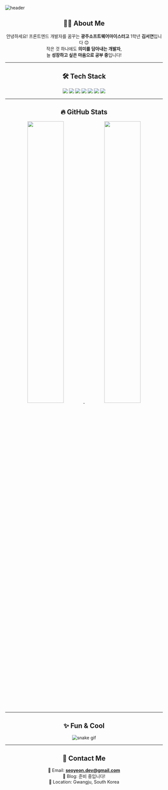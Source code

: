 <!-- 헤더 -->
![header](https://capsule-render.vercel.app/api?type=soft&color=gradient&height=220&section=header&text=Seoyeon's%20GitHub&fontColor=ffffff&fontSize=40&animation=fadeIn&desc=Front-end%20Developer%20Journey&descAlign=50&descAlignY=65)

<div align="center">

## 🧑‍💻 About Me
안녕하세요! 프론트엔드 개발자를 꿈꾸는 **광주소프트웨어마이스터고** 1학년 **김서연**입니다 😊  
작은 것 하나에도 **의미를 담아내는 개발자**,  
늘 **성장하고 싶은 마음으로 공부 중**입니다!

---

## 🛠️ Tech Stack

<img src="https://img.shields.io/badge/HTML5-E34F26?style=flat&logo=html5&logoColor=white"/>  
<img src="https://img.shields.io/badge/CSS3-1572B6?style=flat&logo=css3&logoColor=white"/>  
<img src="https://img.shields.io/badge/JavaScript-F7DF1E?style=flat&logo=javascript&logoColor=black"/>  
<img src="https://img.shields.io/badge/TypeScript-3178C6?style=flat&logo=typescript&logoColor=white"/>  
<img src="https://img.shields.io/badge/Git-F05032?style=flat&logo=git&logoColor=white"/>  
<img src="https://img.shields.io/badge/GitHub-181717?style=flat&logo=github&logoColor=white"/>  
<img src="https://img.shields.io/badge/VSCode-007ACC?style=flat&logo=visualstudiocode&logoColor=white"/>

---

## 🔥 GitHub Stats

<a href="https://github.com/seoxeon09">
  <img src="https://github-readme-stats.vercel.app/api?username=seoxeon09&show_icons=true&theme=radical&hide_border=true&bg_color=00000000" width="48%"/>
</a>
<a href="https://github.com/seoxeon09">
  <img src="https://github-readme-stats.vercel.app/api/top-langs/?username=seoxeon09&layout=compact&theme=radical&hide_border=true&bg_color=00000000&langs_count=8&custom_title=Most%20Used%20Languages&hide=html" width="48%"/>
</a>

---

## ✨ Fun & Cool

![snake gif](https://github.com/seoxeon09/seoxeon09/blob/output/github-contribution-grid-snake.svg)

<!-- Contribution Snake 만들고 싶으면 알려줘서 설정 도와줄게! -->

---

## 💌 Contact Me

📮 Email: **[seoyeon.dev@gmail.com](mailto:seoyeon.dev@gmail.com)**  
📌 Blog: 준비 중입니다!  
📍 Location: Gwangju, South Korea

</div>
